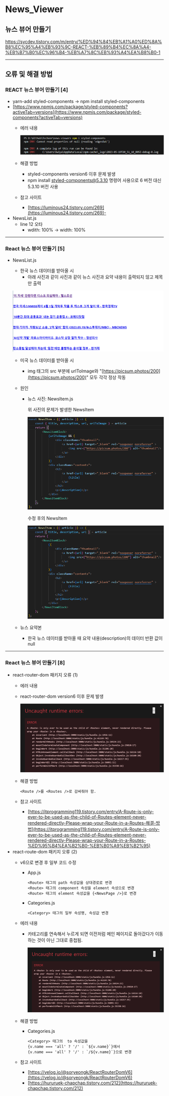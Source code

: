 # News_Viewer
## 뉴스 뷰어 만들기

https://sycdev.tistory.com/m/entry/%ED%94%84%EB%A1%A0%ED%8A%B8%EC%95%A4%EB%93%9C-REACT-%EB%89%B4%EC%8A%A4-%EB%B7%B0%EC%96%B4-%EB%A7%8C%EB%93%A4%EA%B8%B0-1

----------------------------------------------------------------------------------------------------------------------------------------------------------------------------

## 오류 및 해결 방법
### REACT 뉴스 뷰어 만들기 [4]

- yarn-add styled-components → npm install styled-components
- [https://www.npmjs.com/package/styled-components?activeTab=versions](https://www.npmjs.com/package/styled-components?activeTab=versions)
    - 에러 내용
        
        ![04 에러](Error_img/04_Error.png)
        
    - 해결 방법
        - styled-components version6 이후 문제 발생
        - npm install styled-components@5.3.10 명령어 사용으로 6 버전 대신 5.3.10 버전 사용
    - 참고 사이트
        - [https://luminous24.tistory.com/269](https://luminous24.tistory.com/269)- 
- NewsList.js
    - line 12 오타
        - wdith: 100% → width: 100%

----------------------------------------------------------------------------------------------------------------------------------------------------------------------------

### React 뉴스 뷰어 만들기 [5]
- NewsList.js
    - 한국 뉴스 데이터를 받아올 시
        - 아래 사진과 같이 사진과 같이 뉴스 사진과 요약 내용이 출력되지 않고 제목만 출력
    
    ![05 에러 00](Error_img/05_Error_00.png)
    
    - 미국 뉴스 데이터를 받아올 시
        - img 태그의 src 부분에 urlToImage와 "[https://picsum.photos/200](https://picsum.photos/200)" 모두 각각 정상 작동
    - 원인
        - 뉴스 사진: NewsItem.js
    
    
            위 사진의 문제가 발생한 NewsItem
    
            ![05 에러 01](Error_img/05_Error_01.png)
    
            수정 후의 NewsItem
    
            ![05 에러 02](Error_img/05_Error_02.png)
    
    - 뉴스 요약본
        - 한국 뉴스 데이터를 받아올 때 요약 내용(description)의 데이터 반환 값이 null

----------------------------------------------------------------------------------------------------------------------------------------------------------------------------

### React 뉴스 뷰어 만들기 [8]
- react-router-dom 패키지 오류 (1)
    - 에러 내용
    - react-router-dom version6 이후 문제 발생
        
        ![08 에러 01](Error_img/08_Error_01.png)
        
    - 해결 방법
        ```
        <Route />를 <Routes />로 감싸줘야 함.
        ```
    - 참고 사이트
        - [https://itprogramming119.tistory.com/entry/A-Route-is-only-ever-to-be-used-as-the-child-of-Routes-element-never-rendered-directly-Please-wrap-your-Route-in-a-Routes-해결-방법](https://itprogramming119.tistory.com/entry/A-Route-is-only-ever-to-be-used-as-the-child-of-Routes-element-never-rendered-directly-Please-wrap-your-Route-in-a-Routes-%ED%95%B4%EA%B2%B0-%EB%B0%A9%EB%B2%95)
- react-route-dom 패키지 오류 (2)
    - v6으로 변경 후 일부 코드 수정
        - App.js
            ```
            <Route> 태그의 path 속성값을 상대경로로 변경
            <Route> 태그의 component 속성을 element 속성으로 변경
            <Route> 태그의 element 속성값을 {<NewsPage />}로 변경
            ```
        - Categories.js
            ```
            <Category> 태그의 일부 속성명, 속성값 변경
            ```
    - 에러 내용
        - 카테고리를 연속해서 누르게 되면 이전처럼 메인 페이지로 돌아갔다가 이동하는 것이 아닌 그대로 중첩됨.
            
            ![08 에러 02](Error_img/08_Error_01.png)
            
    - 해결 방법
        - Categories.js
            ```
            <Category> 태그의  to 속성값을
            {v.name === 'all' ? '/' : `${v.name}`}에서
            {v.name === 'all' ? '/' : `/${v.name}`}으로 변경
            ```
    - 참고 사이트
        - [https://velog.io/@soryeongk/ReactRouterDomV6](https://velog.io/@soryeongk/ReactRouterDomV6)
        - [https://hururuek-chapchap.tistory.com/212](https://hururuek-chapchap.tistory.com/212)
